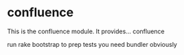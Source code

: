 # confluence #

This is the confluence module. It provides...
confluence

run rake bootstrap to prep tests you need bundler obviously